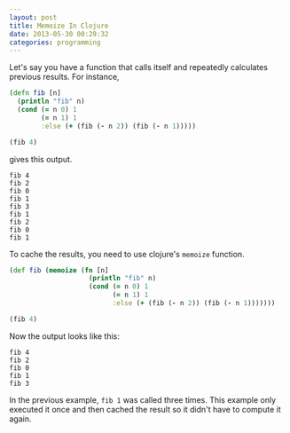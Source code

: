 ```yaml
---
layout: post
title: Memoize In Clojure
date: 2013-05-30 00:29:32
categories: programming
---
```

Let's say you have a function that calls itself and repeatedly calculates
previous results.  For instance,

```clj
(defn fib [n]
  (println "fib" n)
  (cond (= n 0) 1
        (= n 1) 1
        :else (+ (fib (- n 2)) (fib (- n 1)))))

(fib 4)
```

gives this output.

```
fib 4
fib 2
fib 0
fib 1
fib 3
fib 1
fib 2
fib 0
fib 1
```

To cache the results, you need to use clojure's `memoize` function.

```clj
(def fib (memoize (fn [n]
                    (println "fib" n)
                    (cond (= n 0) 1
                          (= n 1) 1
                          :else (+ (fib (- n 2)) (fib (- n 1)))))))

(fib 4)
```

Now the output looks like this:

```
fib 4
fib 2
fib 0
fib 1
fib 3
```

In the previous example, `fib 1` was called three times.  This example only
executed it once and then cached the result so it didn't have to compute it
again.
